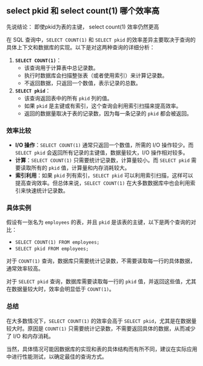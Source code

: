 ## select pkid 和 select count(1) 哪个效率高

先说结论： 即使pkid为表的主键， select count(1) 效率仍然更高

在 SQL 查询中，`SELECT COUNT(1)` 和 `SELECT pkid` 的效率差异主要取决于查询的具体上下文和数据库的实现。以下是对这两种查询的详细分析：

1. **`SELECT COUNT(1)`**：
   - 该查询用于计算表中总记录数。
   - 执行时数据库会扫描整张表（或者使用索引）来计算记录数。
   - 不返回数据，只返回一个数值，表示记录的总数。
2. **`SELECT pkid`**：
   - 该查询返回表中的所有 `pkid` 列的值。
   - 如果 `pkid` 是主键或有索引，这个查询会利用索引扫描来提高效率。
   - 返回的数据量取决于表的记录数，因为每一条记录的 `pkid` 都会被返回。

### 效率比较

- **I/O 操作**：`SELECT COUNT(1)` 通常只返回一个数值，所需的 I/O 操作较少。而 `SELECT pkid` 会返回所有记录的主键值，数据量较大，I/O 操作相对较多。
- **计算**：`SELECT COUNT(1)` 只需要统计记录数，计算量较小。而 `SELECT pkid` 需要读取所有的 `pkid` 值，计算量和内存消耗较大。
- **索引利用**：如果 `pkid` 列有索引，`SELECT pkid` 可以利用索引扫描，这样可以提高查询效率。但总体来说，`SELECT COUNT(1)` 在大多数数据库中也会利用索引来快速统计记录数。

### 具体实例

假设有一张名为 `employees` 的表，并且 `pkid` 是该表的主键，以下是两个查询的对比：

- `SELECT COUNT(1) FROM employees;`
- `SELECT pkid FROM employees;`

对于 `COUNT(1)` 查询，数据库只需要统计记录数，不需要读取每一行的具体数据，通常效率较高。

对于 `SELECT pkid` 查询，数据库需要读取每一行的 `pkid` 值，并返回这些值，尤其在数据量较大时，效率会明显低于 `COUNT(1)`。

### 总结

在大多数情况下，`SELECT COUNT(1)` 的效率会高于 `SELECT pkid`，尤其是在数据量较大时。原因是 `COUNT(1)` 只需要统计记录数，不需要返回具体的数据，从而减少了 I/O 和内存消耗。

当然，具体情况可能因数据库的实现和表的具体结构而有所不同，建议在实际应用中进行性能测试，以确定最佳的查询方式。